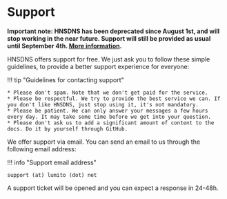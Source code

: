 # Support

**Important note: HNSDNS has been deprecated since August 1st, and will stop working in the near future. Support will still be provided as usual until September 4th. [More information](https://www.lumito.net/2025/08/01/deprecation-and-future-of-hnsdns/).**

HNSDNS offers support for free. We just ask you to follow these simple guidelines, to provide a better support experience for everyone:

!!! tip "Guidelines for contacting support"

    * Please don't spam. Note that we don't get paid for the service.
    * Please be respectful. We try to provide the best service we can. If you don't like HNSDNS, just stop using it, it's not mandatory.
    * Please be patient. We can only answer your messages a few hours every day. It may take some time before we get into your question.
    * Please don't ask us to add a significant amount of content to the docs. Do it by yourself through GitHub.

We offer support via email. You can send an email to us through the following email address:

!!! info "Support email address"

    support (at) lumito (dot) net

A support ticket will be opened and you can expect a response in 24-48h.
